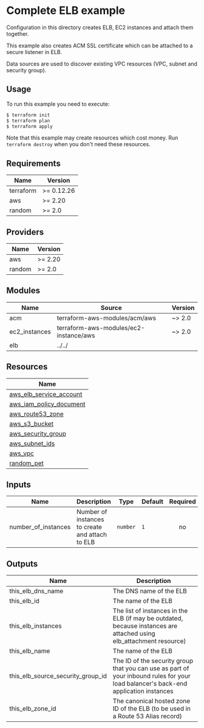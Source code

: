 # Complete ELB example

Configuration in this directory creates ELB, EC2 instances and attach them together.

This example also creates ACM SSL certificate which can be attached to a secure listener in ELB.

Data sources are used to discover existing VPC resources (VPC, subnet and security group).

## Usage

To run this example you need to execute:

```bash
$ terraform init
$ terraform plan
$ terraform apply
```

Note that this example may create resources which cost money. Run `terraform destroy` when you don't need these resources.

<!-- BEGINNING OF PRE-COMMIT-TERRAFORM DOCS HOOK -->
## Requirements

| Name | Version |
|------|---------|
| terraform | >= 0.12.26 |
| aws | >= 2.20 |
| random | >= 2.0 |

## Providers

| Name | Version |
|------|---------|
| aws | >= 2.20 |
| random | >= 2.0 |

## Modules

| Name | Source | Version |
|------|--------|---------|
| acm | terraform-aws-modules/acm/aws | ~> 2.0 |
| ec2_instances | terraform-aws-modules/ec2-instance/aws | ~> 2.0 |
| elb | ../../ |  |

## Resources

| Name |
|------|
| [aws_elb_service_account](https://registry.terraform.io/providers/hashicorp/aws/latest/docs/data-sources/elb_service_account) |
| [aws_iam_policy_document](https://registry.terraform.io/providers/hashicorp/aws/latest/docs/data-sources/iam_policy_document) |
| [aws_route53_zone](https://registry.terraform.io/providers/hashicorp/aws/latest/docs/resources/route53_zone) |
| [aws_s3_bucket](https://registry.terraform.io/providers/hashicorp/aws/latest/docs/resources/s3_bucket) |
| [aws_security_group](https://registry.terraform.io/providers/hashicorp/aws/latest/docs/data-sources/security_group) |
| [aws_subnet_ids](https://registry.terraform.io/providers/hashicorp/aws/latest/docs/data-sources/subnet_ids) |
| [aws_vpc](https://registry.terraform.io/providers/hashicorp/aws/latest/docs/data-sources/vpc) |
| [random_pet](https://registry.terraform.io/providers/hashicorp/random/latest/docs/resources/pet) |

## Inputs

| Name | Description | Type | Default | Required |
|------|-------------|------|---------|:--------:|
| number\_of\_instances | Number of instances to create and attach to ELB | `number` | `1` | no |

## Outputs

| Name | Description |
|------|-------------|
| this\_elb\_dns\_name | The DNS name of the ELB |
| this\_elb\_id | The name of the ELB |
| this\_elb\_instances | The list of instances in the ELB (if may be outdated, because instances are attached using elb\_attachment resource) |
| this\_elb\_name | The name of the ELB |
| this\_elb\_source\_security\_group\_id | The ID of the security group that you can use as part of your inbound rules for your load balancer's back-end application instances |
| this\_elb\_zone\_id | The canonical hosted zone ID of the ELB (to be used in a Route 53 Alias record) |
<!-- END OF PRE-COMMIT-TERRAFORM DOCS HOOK -->
